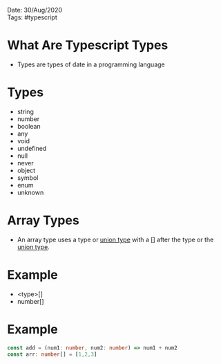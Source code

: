 Date: 30/Aug/2020  
Tags: #typescript

# What Are Typescript Types
* Types are types of date in a programming language

# Types
* string
* number
* boolean
* any
* void
* undefined
* null
* never
* object
* symbol
* enum
* unknown

# Array Types
* An array type uses a type or [union type](unionTypes.md) with a [] after the type or the [union type](unionTypes.md).

# Example
* \<type\>[]
* number[]

# Example

```typescript
const add = (num1: number, num2: number) => num1 + num2
const arr: number[] = [1,2,3]
```
